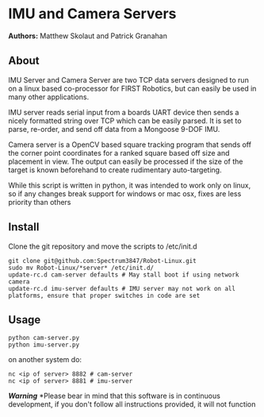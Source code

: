 # IMU and Camera Servers

**Authors:** Matthew Skolaut and Patrick Granahan

## About
IMU Server and Camera Server are two TCP data servers designed to run on a linux based co-processor for FIRST Robotics, but can easily be used in many other applications.

IMU server reads serial input from a boards UART device then sends a nicely formatted string over TCP which can be easily parsed. It is set to parse, re-order, and send off data from a Mongoose 9-DOF IMU.

Camera server is a OpenCV based square tracking program that sends off the corner point coordinates for a ranked square based off size and placement in view. The output can easily be processed if the size of the target is known beforehand to create rudimentary auto-targeting.

While this script is written in python, it was intended to work only on linux, so if any changes break support for windows or mac osx, fixes are less priority than others

## Install

Clone the git repository and move the scripts to /etc/init.d

    git clone git@github.com:Spectrum3847/Robot-Linux.git
    sudo mv Robot-Linux/*server* /etc/init.d/
    update-rc.d cam-server defaults # May stall boot if using network camera
    update-rc.d imu-server defaults # IMU server may not work on all platforms, ensure that proper switches in code are set

## Usage 

    python cam-server.py
    python imu-server.py

on another system do:

    nc <ip of server> 8882 # cam-server
    nc <ip of server> 8881 # imu-server


***Warning***
*Please bear in mind that this software is in continuous development, if you don't follow all instructions provided, it will not function